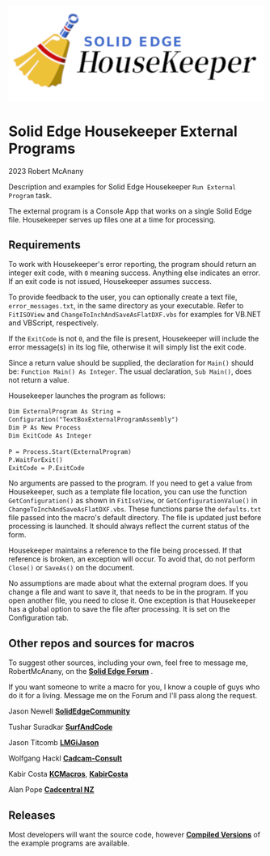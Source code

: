 ![Logo](logo.png)

# Solid Edge Housekeeper External Programs
2023 Robert McAnany

Description and examples for Solid Edge Housekeeper `Run External Program` task.

The external program is a Console App that works on a single Solid Edge file.  Housekeeper serves up files one at a time for processing.  

## Requirements

To work with Housekeeper's error reporting, the program should return an integer exit code, with `0` meaning success.  Anything else indicates an error.  If an exit code is not issued, Housekeeper assumes success.

To provide feedback to the user, you can optionally create a text file, `error_messages.txt`, in the same directory as your executable.  Refer to `FitISOView` and `ChangeToInchAndSaveAsFlatDXF.vbs` for examples for VB.NET and VBScript, respectively.  

If the `ExitCode` is not `0`, and the file is present, Housekeeper will include the error message(s) in its log file, otherwise it will simply list the exit code.

Since a return value should be supplied, the declaration for `Main()` should be: `Function Main() As Integer`.  The usual declaration, `Sub Main()`, does not return a value.

Housekeeper launches the program as follows:

    Dim ExternalProgram As String = Configuration("TextBoxExternalProgramAssembly")
    Dim P As New Process
    Dim ExitCode As Integer

    P = Process.Start(ExternalProgram)
    P.WaitForExit()
    ExitCode = P.ExitCode

No arguments are passed to the program.  If you need to get a value from Housekeeper, such as a template file location, you can use the function `GetConfiguration()` as shown in `FitIsoView`, or `GetConfigurationValue()` in `ChangeToInchAndSaveAsFlatDXF.vbs`.  These functions parse the `defaults.txt` file passed into the macro's default directory.  The file is updated just before processing is launched.  It should always reflect the current status of the form.

Housekeeper maintains a reference to the file being processed.  If that reference is broken, an exception will occur.  To avoid that, do not perform `Close()` or `SaveAs()` on the document.

No assumptions are made about what the external program does.  If you change a file and want to save it, that needs to be in the program.  If you open another file, you need to close it.  One exception is that Housekeeper has a global option to save the file after processing.  It is set on the Configuration tab.

## Other repos and sources for macros

To suggest other sources, including your own, feel free to message me, RobertMcAnany, on the [**Solid Edge Forum**](https://community.sw.siemens.com/s/topic/0TO4O000000MihiWAC/solid-edge) .

If you want someone to write a macro for you, I know a couple of guys who do it
for a living.  Message me on the Forum and I'll pass along the request.

Jason Newell [**SolidEdgeCommunity**](https://github.com/SolidEdgeCommunity)

Tushar Suradkar [**SurfAndCode**](http://www.surfandcode.in/2014/01/index-of-all-tutorials-on-this-solid.html)

Jason Titcomb [**LMGiJason**](https://github.com/LMGiJason)

Wolfgang Hackl [**Cadcam-Consult**](http://cadcam-consult.com/Page_00/index.html)

Kabir Costa [**KCMacros**](https://www.kcmacros.com/), [**KabirCosta**](https://github.com/kabircosta)

Alan Pope [**Cadcentral NZ**](https://www.cadcentral.co.nz/macros)


## Releases

Most developers will want the source code, however [**Compiled Versions**](https://github.com/rmcanany/HousekeeperExternalPrograms/releases/) of the example programs are available.



